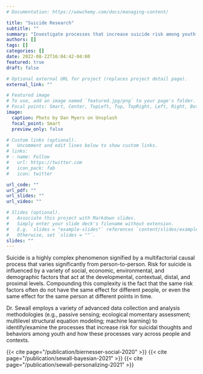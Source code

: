 ```yaml
---
# Documentation: https://wowchemy.com/docs/managing-content/

title: "Suicide Research"
subtitle: ""
summary: "Investigate processes that increase suicide risk among youth and how they vary across people and contexts."
authors: []
tags: []
categories: []
date: 2022-08-22T16:04:42-04:00
featured: true
draft: false

# Optional external URL for project (replaces project detail page).
external_link: ""

# Featured image
# To use, add an image named `featured.jpg/png` to your page's folder.
# Focal points: Smart, Center, TopLeft, Top, TopRight, Left, Right, BottomLeft, Bottom, BottomRight.
image:
  caption: Photo by Dan Myers on Unsplash
  focal_point: Smart
  preview_only: false

# Custom links (optional).
#   Uncomment and edit lines below to show custom links.
# links:
# - name: Follow
#   url: https://twitter.com
#   icon_pack: fab
#   icon: twitter

url_code: ""
url_pdf: ""
url_slides: ""
url_video: ""

# Slides (optional).
#   Associate this project with Markdown slides.
#   Simply enter your slide deck's filename without extension.
#   E.g. `slides = "example-slides"` references `content/slides/example-slides.md`.
#   Otherwise, set `slides = ""`.
slides: ""
---
```

Suicide is a highly complex phenomenon signified by a multifactorial causal process that varies significantly from person-to-person. Risk for suicide is influenced by a variety of social, economic, environmental, and demographic factors that act at the developmental, contextual, distal, and proximal levels. Compounding this complexity is the fact that the same risk factors often do not have the same effect for different people, or even the same effect for the same person at different points in time. 

Dr. Sewall employs a variety of advanced data collection and analysis methodologies (e.g., passive sensing; ecological momentary assessment; multilevel structural equation modeling; machine learning) to identify/examine the processes that increase risk for suicidal thoughts and behaviors among youth and how these processes vary across people and contexts.

{{< cite page="/publication/biernesser-social-2020" >}}
{{< cite page="/publication/sewall-bayesian-2021" >}}
{{< cite page="/publication/sewall-personalizing-2021" >}}



